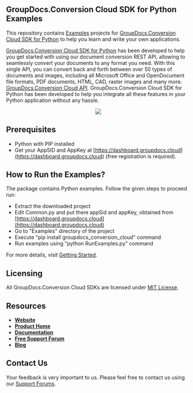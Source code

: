 ## GroupDocs.Conversion Cloud SDK for Python Examples
This repository contains [Examples](Examples) projects for [GroupDocs.Conversion Cloud SDK for Python](https://github.com/groupdocs-conversion-cloud/groupdocs-conversion-cloud-python) to help you learn and write your own applications.


[GroupDocs.Conversion Cloud SDK for Python](https://products.groupdocs.cloud/conversion/python) has been developed to help you get started with using our document conversion REST API, allowing to seamlessly convert your documents to any format you need. With this single API, you can convert back and forth between over 50 types of documents and images, including all Microsoft Office and OpenDocument file formats, PDF documents, HTML, CAD, raster images and many more.
[GroupDocs.Conversion Cloud API](https://products.groupdocs.cloud/conversion). GroupDocs.Conversion Cloud SDK for Python has been developed to help you integrate all these features in your Python application without any hassle.

<p align="center">
  <a title="Download complete GroupDocs.Conversion Cloud SDK Python Example source code" href="https://github.com/groupdocs-conversion-cloud/groupdocs-conversion-cloud-python-samples/archive/master.zip">
	<img src="https://raw.github.com/AsposeExamples/java-examples-dashboard/master/images/downloadZip-Button-Large.png" />
  </a>
</p>

## Prerequisites

+ Python with PIP installed
+ Get your AppSID and AppKey at [https://dashboard.groupdocs.cloud](https://dashboard.groupdocs.cloud) (free registration is required).

## How to Run the Examples?

The package contains Python examples. Follow the given steps to proceed run:

* Extract the downloaded project
* Edit Common.py and put there appSid and appKey, obtained from [https://dashboard.groupdocs.cloud](https://dashboard.groupdocs.cloud)
* Go to "Examples" directory of the project
* Execute "pip install groupdocs_conversion_cloud" command
* Run examples using "python RunExamples.py" command

For more details, visit  [Getting Started](https://docs.groupdocs.cloud/display/conversioncloud/Getting+Started).

## Licensing
All GroupDocs.Conversion Cloud SDKs are licensed under [MIT License](LICENSE).

## Resources
+ [**Website**](https://www.groupdocs.cloud)
+ [**Product Home**](https://products.groupdocs.cloud/conversion)
+ [**Documentation**](https://docs.groupdocs.cloud/display/conversioncloud/Home)
+ [**Free Support Forum**](https://forum.groupdocs.cloud/c/conversion)
+ [**Blog**](https://blog.groupdocs.cloud/category/conversion)

## Contact Us
Your feedback is very important to us. Please feel free to contact us using our [Support Forums](https://forum.groupdocs.cloud/c/conversion).
